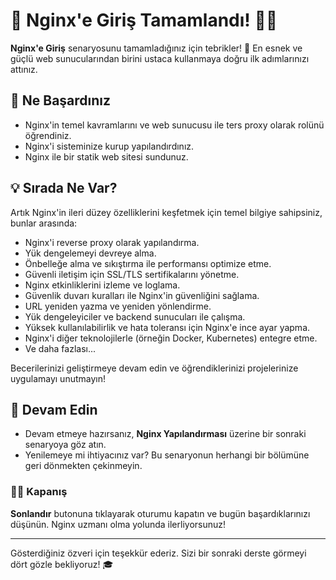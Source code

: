 # 🎉 Nginx'e Giriş Tamamlandı! 👏🏻

**Nginx'e Giriş** senaryosunu tamamladığınız için tebrikler! 🚀 En esnek ve güçlü web sunucularından birini ustaca kullanmaya doğru ilk adımlarınızı attınız.

## 🌟 Ne Başardınız

- Nginx'in temel kavramlarını ve web sunucusu ile ters proxy olarak rolünü öğrendiniz.
- Nginx'i sisteminize kurup yapılandırdınız.
- Nginx ile bir statik web sitesi sundunuz.

## 💡 Sırada Ne Var?

Artık Nginx'in ileri düzey özelliklerini keşfetmek için temel bilgiye sahipsiniz, bunlar arasında:

- Nginx'i reverse proxy olarak yapılandırma.
- Yük dengelemeyi devreye alma.
- Önbelleğe alma ve sıkıştırma ile performansı optimize etme.
- Güvenli iletişim için SSL/TLS sertifikalarını yönetme.
- Nginx etkinliklerini izleme ve loglama.
- Güvenlik duvarı kuralları ile Nginx'in güvenliğini sağlama.
- URL yeniden yazma ve yeniden yönlendirme.
- Yük dengeleyiciler ve backend sunucuları ile çalışma.
- Yüksek kullanılabilirlik ve hata toleransı için Nginx'e ince ayar yapma.
- Nginx'i diğer teknolojilerle (örneğin Docker, Kubernetes) entegre etme.
- Ve daha fazlası...

Becerilerinizi geliştirmeye devam edin ve öğrendiklerinizi projelerinize uygulamayı unutmayın!

## 🚀 Devam Edin

- Devam etmeye hazırsanız, **Nginx Yapılandırması** üzerine bir sonraki senaryoya göz atın.
- Yenilemeye mi ihtiyacınız var? Bu senaryonun herhangi bir bölümüne geri dönmekten çekinmeyin.

### 👏🏻 Kapanış

**Sonlandır** butonuna tıklayarak oturumu kapatın ve bugün başardıklarınızı düşünün. Nginx uzmanı olma yolunda ilerliyorsunuz!

---

Gösterdiğiniz özveri için teşekkür ederiz. Sizi bir sonraki derste görmeyi dört gözle bekliyoruz! 🎓